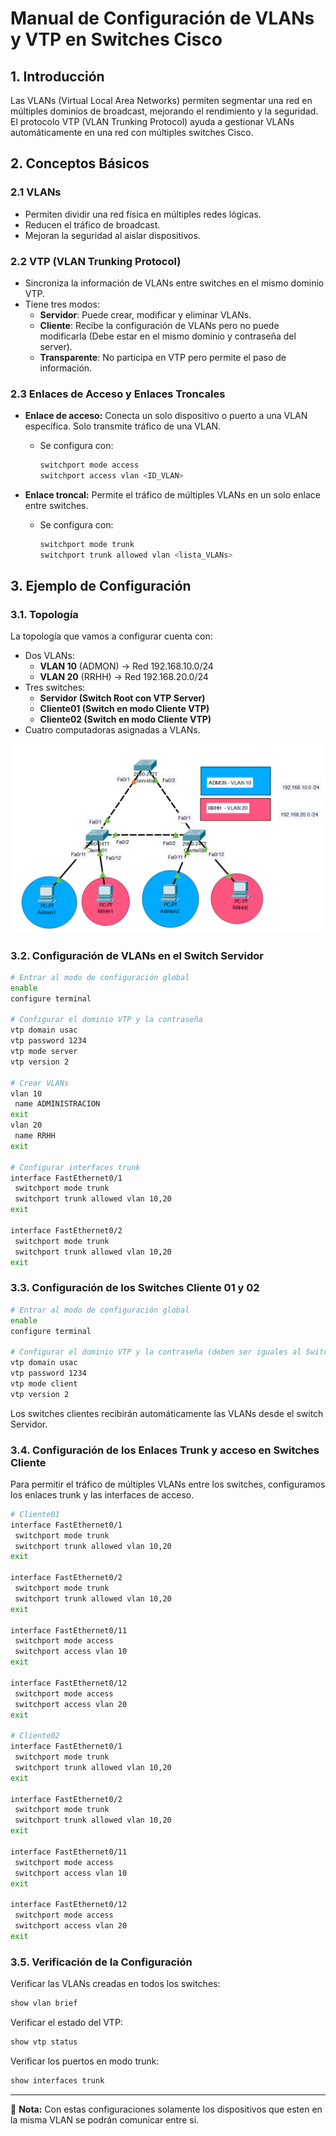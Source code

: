 # **Manual de Configuración de VLANs y VTP en Switches Cisco**

## **1. Introducción**

Las VLANs (Virtual Local Area Networks) permiten segmentar una red en múltiples dominios de broadcast, mejorando el rendimiento y la seguridad.
El protocolo VTP (VLAN Trunking Protocol) ayuda a gestionar VLANs automáticamente en una red con múltiples switches Cisco.

## **2. Conceptos Básicos**

### **2.1 VLANs**

- Permiten dividir una red física en múltiples redes lógicas.
- Reducen el tráfico de broadcast.
- Mejoran la seguridad al aislar dispositivos.

### **2.2 VTP (VLAN Trunking Protocol)**

- Sincroniza la información de VLANs entre switches en el mismo dominio VTP.
- Tiene tres modos:
  - **Servidor**: Puede crear, modificar y eliminar VLANs.
  - **Cliente**: Recibe la configuración de VLANs pero no puede modificarla (Debe estar en el mismo dominio y contraseña del server).
  - **Transparente**: No participa en VTP pero permite el paso de información.

### **2.3 Enlaces de Acceso y Enlaces Troncales**

- **Enlace de acceso:** Conecta un solo dispositivo o puerto a una VLAN específica. Solo transmite tráfico de una VLAN.
  - Se configura con:

    ```bash
    switchport mode access
    switchport access vlan <ID_VLAN>
    ```

- **Enlace troncal:** Permite el tráfico de múltiples VLANs en un solo enlace entre switches.
  - Se configura con:

    ```bash
    switchport mode trunk
    switchport trunk allowed vlan <lista_VLANs>
    ```

## **3. Ejemplo de Configuración**

### **3.1. Topología**

La topología que vamos a configurar cuenta con:

- Dos VLANs:
  - **VLAN 10** (ADMON) → Red 192.168.10.0/24
  - **VLAN 20** (RRHH) → Red 192.168.20.0/24
- Tres switches:
  - **Servidor (Switch Root con VTP Server)**
  - **Cliente01 (Switch en modo Cliente VTP)**
  - **Cliente02 (Switch en modo Cliente VTP)**
- Cuatro computadoras asignadas a VLANs.

![TopologiaVLANSVTP](/assets/topologia_vlan_vtp.png)

### **3.2. Configuración de VLANs en el Switch Servidor**

```bash
# Entrar al modo de configuración global
enable
configure terminal

# Configurar el dominio VTP y la contraseña
vtp domain usac
vtp password 1234
vtp mode server
vtp version 2

# Crear VLANs
vlan 10
 name ADMINISTRACION
exit
vlan 20
 name RRHH
exit

# Configurar interfaces trunk
interface FastEthernet0/1
 switchport mode trunk
 switchport trunk allowed vlan 10,20
exit

interface FastEthernet0/2
 switchport mode trunk
 switchport trunk allowed vlan 10,20
exit
```

### **3.3. Configuración de los Switches Cliente 01 y 02**

```bash
# Entrar al modo de configuración global
enable
configure terminal

# Configurar el dominio VTP y la contraseña (deben ser iguales al Switch Server)
vtp domain usac
vtp password 1234
vtp mode client
vtp version 2
```

Los switches clientes recibirán automáticamente las VLANs desde el switch Servidor.

### **3.4. Configuración de los Enlaces Trunk y acceso en Switches Cliente**

Para permitir el tráfico de múltiples VLANs entre los switches, configuramos los enlaces trunk y las interfaces de acceso.

```bash
# Cliente01
interface FastEthernet0/1
 switchport mode trunk
 switchport trunk allowed vlan 10,20
exit

interface FastEthernet0/2
 switchport mode trunk
 switchport trunk allowed vlan 10,20
exit

interface FastEthernet0/11
 switchport mode access
 switchport access vlan 10
exit

interface FastEthernet0/12
 switchport mode access
 switchport access vlan 20
exit

# Cliente02
interface FastEthernet0/1
 switchport mode trunk
 switchport trunk allowed vlan 10,20
exit

interface FastEthernet0/2
 switchport mode trunk
 switchport trunk allowed vlan 10,20
exit

interface FastEthernet0/11
 switchport mode access
 switchport access vlan 10
exit

interface FastEthernet0/12
 switchport mode access
 switchport access vlan 20
exit
```

### 3.5. Verificación de la Configuración

Verificar las VLANs creadas en todos los switches:

```bash
show vlan brief
```

Verificar el estado del VTP:

```bash
show vtp status
```

Verificar los puertos en modo trunk:

```bash
show interfaces trunk
```

---

📌 **Nota:** Con estas configuraciones solamente los dispositivos que esten en la misma VLAN se podrán comunicar entre si.